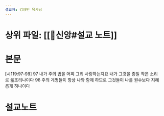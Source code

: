 ```yaml
---
설교자: 김형민 목사님
---
```

# 상위 파일: [[🧭신앙#설교 노트]]

# 본문
[시119:97-98]
97 내가 주의 법을 어찌 그리 사랑하는지요 내가 그것을 종일 작은 소리로 읊조리나이다
98 주의 계명들이 항상 나와 함께 하므로 그것들이 나를 원수보다 지혜롭게 하나이다

# 설교노트
